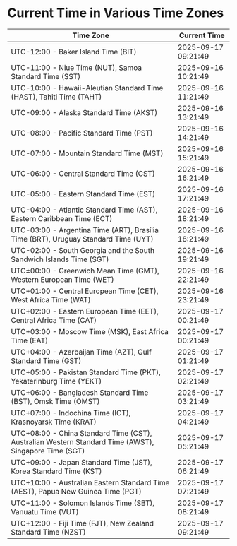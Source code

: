 # Current Time in Various Time Zones

| Time Zone | Current Time |
|-----------|--------------|
| UTC-12:00 - Baker Island Time (BIT) | 2025-09-17 09:21:49 |
| UTC-11:00 - Niue Time (NUT), Samoa Standard Time (SST) | 2025-09-16 10:21:49 |
| UTC-10:00 - Hawaii-Aleutian Standard Time (HAST), Tahiti Time (TAHT) | 2025-09-16 11:21:49 |
| UTC-09:00 - Alaska Standard Time (AKST) | 2025-09-16 13:21:49 |
| UTC-08:00 - Pacific Standard Time (PST) | 2025-09-16 14:21:49 |
| UTC-07:00 - Mountain Standard Time (MST) | 2025-09-16 15:21:49 |
| UTC-06:00 - Central Standard Time (CST) | 2025-09-16 16:21:49 |
| UTC-05:00 - Eastern Standard Time (EST) | 2025-09-16 17:21:49 |
| UTC-04:00 - Atlantic Standard Time (AST), Eastern Caribbean Time (ECT) | 2025-09-16 18:21:49 |
| UTC-03:00 - Argentina Time (ART), Brasília Time (BRT), Uruguay Standard Time (UYT) | 2025-09-16 18:21:49 |
| UTC-02:00 - South Georgia and the South Sandwich Islands Time (SGT) | 2025-09-16 19:21:49 |
| UTC±00:00 - Greenwich Mean Time (GMT), Western European Time (WET) | 2025-09-16 22:21:49 |
| UTC+01:00 - Central European Time (CET), West Africa Time (WAT) | 2025-09-16 23:21:49 |
| UTC+02:00 - Eastern European Time (EET), Central Africa Time (CAT) | 2025-09-17 00:21:49 |
| UTC+03:00 - Moscow Time (MSK), East Africa Time (EAT) | 2025-09-17 00:21:49 |
| UTC+04:00 - Azerbaijan Time (AZT), Gulf Standard Time (GST) | 2025-09-17 01:21:49 |
| UTC+05:00 - Pakistan Standard Time (PKT), Yekaterinburg Time (YEKT) | 2025-09-17 02:21:49 |
| UTC+06:00 - Bangladesh Standard Time (BST), Omsk Time (OMST) | 2025-09-17 03:21:49 |
| UTC+07:00 - Indochina Time (ICT), Krasnoyarsk Time (KRAT) | 2025-09-17 04:21:49 |
| UTC+08:00 - China Standard Time (CST), Australian Western Standard Time (AWST), Singapore Time (SGT) | 2025-09-17 05:21:49 |
| UTC+09:00 - Japan Standard Time (JST), Korea Standard Time (KST) | 2025-09-17 06:21:49 |
| UTC+10:00 - Australian Eastern Standard Time (AEST), Papua New Guinea Time (PGT) | 2025-09-17 07:21:49 |
| UTC+11:00 - Solomon Islands Time (SBT), Vanuatu Time (VUT) | 2025-09-17 08:21:49 |
| UTC+12:00 - Fiji Time (FJT), New Zealand Standard Time (NZST) | 2025-09-17 09:21:49 |

